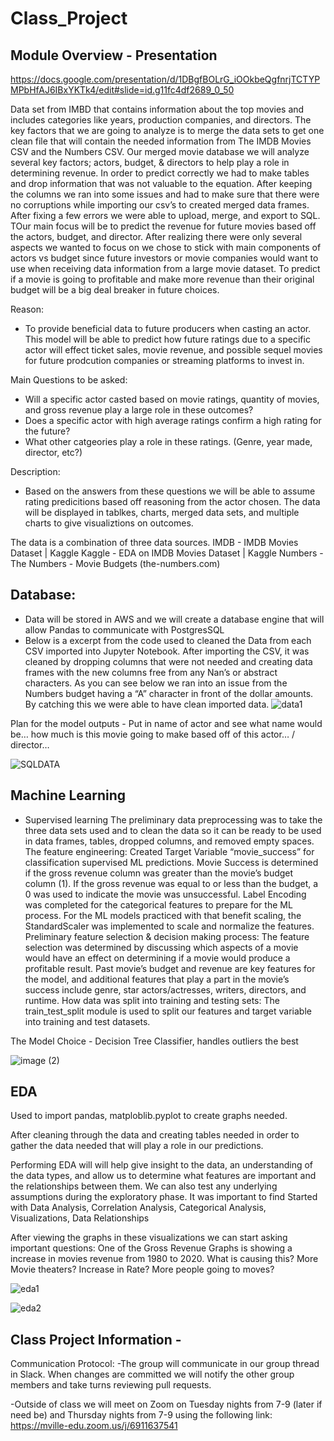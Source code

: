 # Class_Project

## Module Overview - Presentation

https://docs.google.com/presentation/d/1DBgfBOLrG_iOOkbeQgfnrjTCTYPMPbHfAJ6IBxYKTk4/edit#slide=id.g11fc4df2689_0_50

Data set from IMBD that contains information about the top movies and includes categories like years, production companies, and directors.
The key factors that we are going to analyze is to merge the data sets to get one clean file that will contain the needed information from The IMDB Movies CSV and the Numbers CSV.  Our merged movie database we will analyze several key factors; actors, budget, & directors to help play a role in determining revenue. 
In order to predict correctly we had to make tables and drop information that was not valuable to the equation. After keeping the columns we ran into some issues and had to make sure that there were no corruptions while importing our csv’s to created merged data frames. After fixing a few errors we were able to upload, merge, and export to SQL.
TOur main focus will be to predict the revenue for future movies based off the actors, budget, and director. 
After realizing there were only several aspects we wanted to focus on we chose to stick with main components of actors vs budget since future investors or movie companies would want to use when receiving data information from a large movie dataset. To predict if a movie is going to profitable and make more revenue than their original budget will be a big deal breaker in future choices. 

Reason:
- To provide beneficial data to future producers when casting an actor. This model will be able to predict how future ratings due to a specific actor will effect ticket sales, movie revenue, and possible sequel movies for future prodcution companies or streaming platforms to invest in.

Main Questions to be asked: 
- Will a specific actor casted based on movie ratings, quantity of movies, and gross revenue play a large role in these outcomes?
- Does a specific actor with high average ratings confirm a high rating for the future?
- What other catgeories play a role in these ratings. (Genre, year made, director, etc?)

Description:
- Based on the answers from these questions we will be able to assume rating predicitions based off reasoning from the actor chosen.
The data will be displayed in tablkes, charts, merged data sets, and multiple charts to give visualiztions on outcomes. 

The data is a combination of three data sources. 
IMDB - IMDB Movies Dataset | Kaggle
Kaggle - EDA on IMDB Movies Dataset | Kaggle 
Numbers - The Numbers - Movie Budgets (the-numbers.com)




## Database:
- Data will be stored in AWS and we will create a database engine that will allow Pandas to communicate with PostgresSQL
- Below is a excerpt from the code used to cleaned the Data from each CSV imported into Jupyter Notebook. After importing the CSV, it was cleaned by dropping columns that were not needed and creating data frames with the new columns free from any Nan’s or abstract characters. As you can see below we ran into an issue from the Numbers budget having a “A” character in front of the dollar amounts. By catching this we were able to have clean imported data.
![data1](https://user-images.githubusercontent.com/98365309/175853946-0c323988-ce9c-4baf-95c3-a266170150cb.png)


Plan for the model outputs - Put in name of actor and see what name would be… how much is this movie going to make based off of this actor… / director… 

![SQLDATA](https://user-images.githubusercontent.com/98365309/175854523-3f980f1b-3057-4fff-a4d1-f549adc11e29.png)

## Machine Learning 
- Supervised learning
The preliminary data preprocessing was to take the three data sets used and to clean the data so it can be ready to be used in data frames, tables, dropped columns, and removed empty spaces.
The feature engineering:
Created Target Variable “movie_success” for classification supervised ML predictions. Movie Success is determined if the gross revenue column was greater than the movie’s budget column (1). If the gross revenue was equal to or less than the budget, a 0 was used to indicate the movie was unsuccessful. Label Encoding was completed for the categorical features to prepare for the ML process. For the ML models practiced with that benefit scaling, the StandardScaler was implemented to scale and normalize the features.
Preliminary feature selection & decision making process:
The feature selection was determined by discussing which aspects of a movie would have an effect on determining if a movie would produce a profitable result. Past movie’s budget and revenue are key features for the model, and additional features that play a part in the movie’s success include genre, star actors/actresses, writers, directors, and runtime.
How data was split into training and testing sets:
The train_test_split module is used to split our features and target variable into training and test datasets.

The Model Choice - 
Decision Tree Classifier, handles outliers the best


![image (2)](https://user-images.githubusercontent.com/98365309/175854011-3724cf1b-45b6-4641-b868-73da7e027fe3.png)

## EDA

Used to import pandas, matploblib.pyplot to create graphs needed.

After cleaning through the data and creating tables needed in order to gather the data needed that will play a role in our predictions.

Performing EDA will will help give insight to the data, an understanding of the data types, and allow us to determine what features are important and the relationships between them. We can also test any underlying assumptions during the exploratory phase.
It was important to find 
Started with Data Analysis, Correlation Analysis, Categorical Analysis, Visualizations, Data Relationships

After viewing the graphs in these visualizations we can start asking important questions:
One of the Gross Revenue Graphs is showing a increase in movies revenue from 1980 to 2020.
What is causing this? More Movie theaters? Increase in Rate? More people going to moves?

![eda1](https://user-images.githubusercontent.com/98365309/175854130-5f0e01b1-0c69-4c8f-aa02-bd418cc64239.png)

![eda2](https://user-images.githubusercontent.com/98365309/175854184-c87db27b-8c7a-4b20-a713-6e53156a394a.png)

## Class Project Information - 

Communication Protocol:
-The group will communicate in our group thread in Slack. When changes are committed we will notify the other group members and take turns reviewing pull requests.

-Outside of class we will meet on Zoom on Tuesday nights from 7-9 (later if need be) and Thursday nights from 7-9 using the following link:
https://mville-edu.zoom.us/j/6911637541
